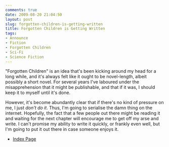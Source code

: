 ```yaml
---
comments: true
date: 2009-08-20 21:04:50
layout: post
slug: forgotten-children-is-getting-written
title: Forgotten Children is Getting Written
tags:
- Announce
- Fiction
- Forgotten Children
- Sci-Fi
- Science Fiction
---
```


"Forgotten Children" is an idea that's been kicking around my head for a long while, and it's always felt like it ought to be novel-length, albeit possibly a short novel.  For several years I've laboured under the misapprehension that it might be publishable, and that if it was, I should keep it to myself until it's done.

However, it's become abundantly clear that if there's no kind of pressure on me, I just _don't do it_.  Thus, I'm going to serialise the damn thing on the internet.  Hopefully, the fact that a few people out there might be reading it and waiting for the next chapter will encourage me to get off my arse and write.  I can't promise my ability to write it quickly, or frankly even well, but I'm going to put it out there in case someone enjoys it.

  * [Index Page](/fiction/forgotten-children)


